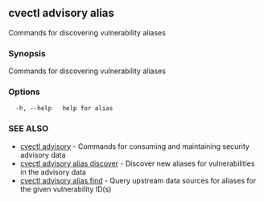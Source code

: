 ## cvectl advisory alias

Commands for discovering vulnerability aliases

### Synopsis

Commands for discovering vulnerability aliases

### Options

```
  -h, --help   help for alias
```

### SEE ALSO

* [cvectl advisory](cvectl_advisory.md)	 - Commands for consuming and maintaining security advisory data
* [cvectl advisory alias discover](cvectl_advisory_alias_discover.md)	 - Discover new aliases for vulnerabilities in the advisory data
* [cvectl advisory alias find](cvectl_advisory_alias_find.md)	 - Query upstream data sources for aliases for the given vulnerability ID(s)

